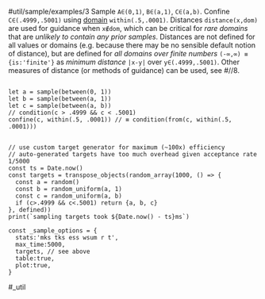 #util/sample/examples/3 Sample `A∈(0,1)`, `B∈(a,1)`, `C∈(a,b)`. Confine `C∈(.4999,.5001)` using [domain](#///domains) `within(.5,.0001)`. Distances `distance(x,dom)` are used for guidance when `x∉dom`, which can be critical for _rare domains_ that are _unlikely to contain any prior samples_. Distances are not defined for all values or domains (e.g. because there may be no sensible default notion of distance), but are defined for _all domains over finite numbers_ `(-∞,∞) ≡ {is:'finite'}` as _minimum distance_ `|x-y|` over `y∈(.4999,.5001)`. Other measures of distance (or methods of guidance) can be used, see #//8.
```js:js_input

let a = sample(between(0, 1))
let b = sample(between(a, 1))
let c = sample(between(a, b))
// condition(c > .4999 && c < .5001)
confine(c, within(.5, .0001)) // ≡ condition(from(c, within(.5, .0001)))

```
```js:js_removed

// use custom target generator for maximum (~100x) efficiency
// auto-generated targets have too much overhead given acceptance rate 1/5000
const ts = Date.now()
const targets = transpose_objects(random_array(1000, () => {
  const a = random()
  const b = random_uniform(a, 1)
  const c = random_uniform(a, b)
  if (c>.4999 && c<.5001) return {a, b, c}
}, defined))
print(`sampling targets took ${Date.now() - ts}ms`)

const _sample_options = { 
  stats:'mks tks ess wsum r t',
  max_time:5000,
  targets, // see above
  table:true,
  plot:true,
}

```
#_util